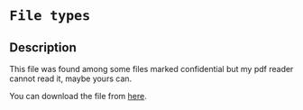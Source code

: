 # `File types`

## Description

This file was found among some files marked confidential but my pdf reader cannot read it, maybe yours can.

You can download the file from [here](https://artifacts.picoctf.net/c/323/Flag.pdf).
